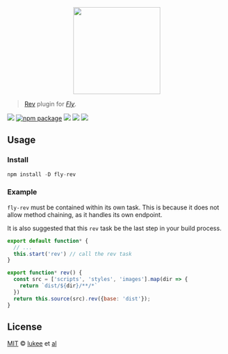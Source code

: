 <div align="center">
  <a href="http://github.com/flyjs/fly">
    <img width=200px  src="https://cloud.githubusercontent.com/assets/8317250/8733685/0be81080-2c40-11e5-98d2-c634f076ccd7.png">
  </a>
</div>

> [Rev](https://github.com/lukeed/fly-rev) plugin for _[Fly][fly]_.

[![][fly-badge]][fly]
[![npm package][npm-ver-link]][releases]
[![][dl-badge]][npm-pkg-link]
[![][travis-badge]][travis-link]
[![][mit-badge]][mit]

## Usage

### Install
```a
npm install -D fly-rev
```

### Example

`fly-rev` must be contained within its own task. This is because it does not allow method chaining, as it handles its own endpoint.

It is also suggested that this `rev` task be the last step in your build process.

```js
export default function* {
  // ...
  this.start('rev') // call the rev task
}

export function* rev() {
  const src = ['scripts', 'styles', 'images'].map(dir => {
    return `dist/${dir}/**/*`
  })
  return this.source(src).rev({base: 'dist'});
}
```

## License

[MIT][mit] © [lukee][author] et [al][contributors]


[mit]:          http://opensource.org/licenses/MIT
[author]:       https://lukeed.com
[contributors]: https://github.com/lukeed/fly-rev/graphs/contributors
[releases]:     https://github.com/lukeed/fly-rev/releases
[fly]:          https://www.github.com/flyjs/fly
[fly-badge]:    https://img.shields.io/badge/fly-JS-05B3E1.svg?style=flat-square
[mit-badge]:    https://img.shields.io/badge/license-MIT-444444.svg?style=flat-square
[npm-pkg-link]: https://www.npmjs.org/package/fly-rev
[npm-ver-link]: https://img.shields.io/npm/v/fly-rev.svg?style=flat-square
[dl-badge]:     http://img.shields.io/npm/dm/fly-rev.svg?style=flat-square
[travis-link]:  https://travis-ci.org/lukeed/fly-rev
[travis-badge]: http://img.shields.io/travis/lukeed/fly-rev.svg?style=flat-square
